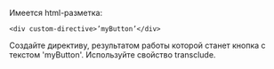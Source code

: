 Имеется html-разметка: 
```
<div custom-directive>’myButton’</div>
``` 
Создайте директиву, результатом работы которой станет кнопка с текстом 'myButton'. Используйте свойство transclude. 